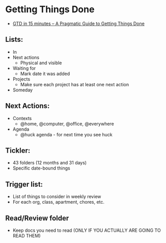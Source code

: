 # Getting Things Done

- [GTD in 15 minutes – A Pragmatic Guide to Getting Things Done](https://hamberg.no/gtd/)

## Lists:
- In
- Next actions
  - Physical and visible
- Waiting for
  - Mark date it was added
- Projects
  - Make sure each project has at least one next action
- Someday

## Next Actions:
- Contexts
  - @home, @computer, @office, @everywhere
- Agenda
  - @huck agenda - for next time you see huck

## Tickler:
- 43 folders (12 months and 31 days)
- Specific date-bound things

## Trigger list:
- List of things to consider in weekly review
- For each org, class, apartment, chores, etc.

## Read/Review folder
- Keep docs you need to read (ONLY IF YOU ACTUALLY ARE GOING TO READ THEM)
